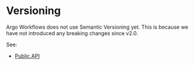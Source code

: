 # Versioning

Argo Workflows does not use Semantic Versioning yet. This is because we have not introduced any breaking changes since v2.0.

See:

* [Public API](public-api.md)
